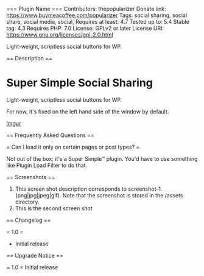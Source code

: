 === Plugin Name ===
Contributors: thepopularizer
Donate link: https://www.buymeacoffee.com/popularizer
Tags: social sharing, social share, social media, social, 
Requires at least: 4.7
Tested up to: 5.4
Stable tag: 4.3
Requires PHP: 7.0
License: GPLv2 or later
License URI: https://www.gnu.org/licenses/gpl-2.0.html

Light-weight, scriptless social buttons for WP.

== Description ==

# Super Simple Social Sharing
 Light-weight, scriptless social buttons for WP.

 For now, it's fixed on the left hand side of the window by default.

[Imgur](https://i.imgur.com/VPPJE0s.gifv)

== Frequently Asked Questions ==

= Can I load it only on certain pages or post types? =

Not out of the box; it's a Super Simple™ plugin. You'd have to use something like Plugin Load Filter to do that. 

== Screenshots ==

1. This screen shot description corresponds to screenshot-1.(png|jpg|jpeg|gif). Note that the screenshot is stored in the /assets directory.
2. This is the second screen shot

== Changelog ==

= 1.0 =
* Initial release

== Upgrade Notice ==

= 1.0 =
Initial release 
